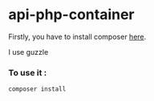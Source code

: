# api-php-container

Firstly, you have to install composer [here](https://getcomposer.org/).

I use guzzle

### To use it :

```
composer install
```
